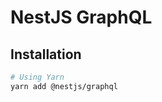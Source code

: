 # NestJS GraphQL

<!--
https://github.com/search?o=desc&q=path%3Aapps+%22nestjs%22+%22apollo%22+%22subgraph%22&s=indexed&type=Code
-->

<!--
https://github.com/odroe/socfony/
https://github.com/island-is/island.is
-->

## Installation

```sh
# Using Yarn
yarn add @nestjs/graphql
```
